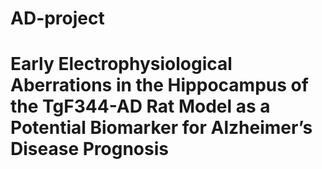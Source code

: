 # AD-project
# Early Electrophysiological Aberrations in the Hippocampus of the TgF344-AD Rat Model as a Potential Biomarker for Alzheimer’s Disease Prognosis
